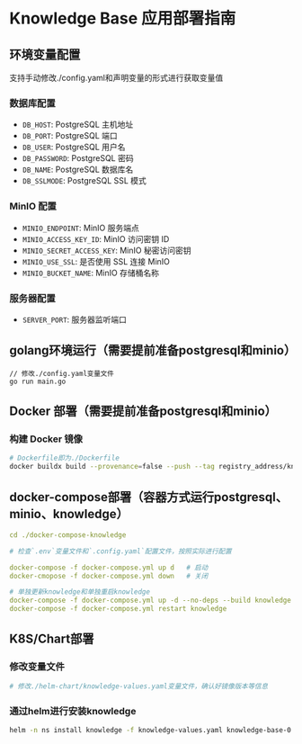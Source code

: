 # Knowledge Base 应用部署指南

## 环境变量配置

支持手动修改./config.yaml和声明变量的形式进行获取变量值

### 数据库配置

- `DB_HOST`: PostgreSQL 主机地址
- `DB_PORT`: PostgreSQL 端口
- `DB_USER`: PostgreSQL 用户名
- `DB_PASSWORD`: PostgreSQL 密码
- `DB_NAME`: PostgreSQL 数据库名
- `DB_SSLMODE`: PostgreSQL SSL 模式

### MinIO 配置

- `MINIO_ENDPOINT`: MinIO 服务端点
- `MINIO_ACCESS_KEY_ID`: MinIO 访问密钥 ID
- `MINIO_SECRET_ACCESS_KEY`: MinIO 秘密访问密钥
- `MINIO_USE_SSL`: 是否使用 SSL 连接 MinIO
- `MINIO_BUCKET_NAME`: MinIO 存储桶名称

### 服务器配置

- `SERVER_PORT`: 服务器监听端口

## golang环境运行（需要提前准备postgresql和minio）

```golang
// 修改./config.yaml变量文件
go run main.go
```

## Docker 部署（需要提前准备postgresql和minio）

### 构建 Docker 镜像

```bash
# Dockerfile即为./Dockerfile
docker buildx build --provenance=false --push --tag registry_address/knowledge_base:tag --platform linux/amd64,linux/arm64 .
```

## docker-compose部署（容器方式运行postgresql、minio、knowledge）

```yaml
cd ./docker-compose-knowledge

# 检查`.env`变量文件和`.config.yaml`配置文件，按照实际进行配置

docker-compose -f docker-compose.yml up d   # 启动
docker-cmopose -f docker-compose.yml down   # 关闭

# 单独更新knowledge和单独重启knowledge
docker-compose -f docker-compose.yml up -d --no-deps --build knowledge
docker-compose -f docker-compose.yml restart knowledge
```

## K8S/Chart部署

### 修改变量文件

```yaml
# 修改./helm-chart/knowledge-values.yaml变量文件，确认好镜像版本等信息
```

### 通过helm进行安装knowledge

```bash
helm -n ns install knowledge -f knowledge-values.yaml knowledge-base-0.1.4.tgz
```